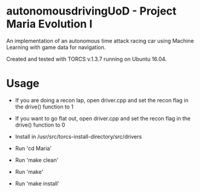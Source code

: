 # autonomousdrivingUoD - Project Maria Evolution I

An implementation of an autonomous time attack racing car using Machine Learning with game data for navigation.

Created and tested with TORCS v.1.3.7 running on Ubuntu 16.04.

# Usage

 - If you are doing a recon lap, open driver.cpp and set the recon flag in the drive() function to 1
 - If you want to go flat out, open driver.cpp and set the recon flag in the drive() function to 0
 
 - Install in /usr/src/torcs-install-directory/src/drivers
 - Run 'cd Maria'
 - Run 'make clean'
 - Run 'make'
 - Run 'make install'
